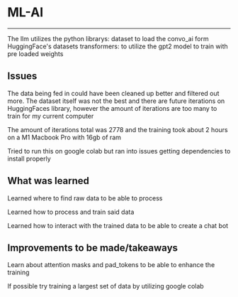 # ML-AI
---
The llm utilizes the python librarys:
  dataset to load the convo_ai form HuggingFace's datasets
  transformers: to utilize the gpt2 model to train with pre loaded weights

## Issues

The data being fed in could have been cleaned up better and filtered out more. The dataset itself was not the best and there are future iterations on HuggingFaces library, however the amount of iterations are too many to train for my current computer

The amount of iterations total was 2778 and the training took about 2 hours on a M1 Macbook Pro with 16gb of ram

Tried to run this on google colab but ran into issues getting dependencies to install properly 

## What was learned
Learned where to find raw data to be able to process

Learned how to process and train said data

Learned how to interact with the trained data to be able to create a chat bot

## Improvements to be made/takeaways

Learn about attention masks and pad_tokens to be able to enhance the training

If possible try training a largest set of data by utilizing google colab

